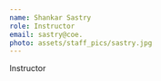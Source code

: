 ```yaml
---
name: Shankar Sastry
role: Instructor
email: sastry@coe.
photo: assets/staff_pics/sastry.jpg
---
```

Instructor
